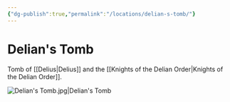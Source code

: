 ```yaml
---
{"dg-publish":true,"permalink":"/locations/delian-s-tomb/"}
---
```


# Delian's Tomb
Tomb of [[Delius\|Delius]] and the [[Knights of the Delian Order\|Knights of the Delian Order]].

![Delian's Tomb.jpg|Delian's Tomb](/img/user/Assets/Delian's%20Tomb.jpg)

